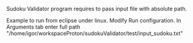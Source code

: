 Sudoku Validator program requires to pass input file with absolute path.

Example to run from eclipse under linux.
Modify Run configuration.
In Arguments tab enter full path
"/home/igor/workspaceProton/sudokuValidator/test/input_sudoku.txt" 
